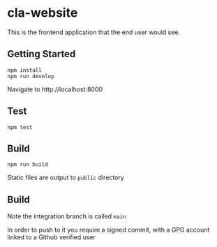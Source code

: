 # cla-website

This is the frontend application that the end user would see.

## Getting Started

```shell
npm install
npm run develop
```

Navigate to http://localhost:8000

## Test

```shell
npm test
```

## Build

```shell
npm run build
```

Static files are output to `public` directory

## Build

Note the integration branch is called `main`

In order to push to it you require a signed commit, with a GPG account linked to a Github verified user

